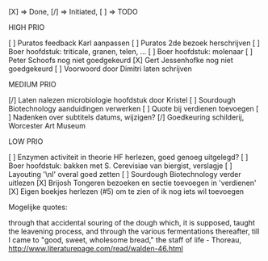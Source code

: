 
[X] => Done, [/] => Initiated, [ ] => TODO

HIGH PRIO

[ ] Puratos feedback Karl aanpassen
[ ] Puratos 2de bezoek herschrijven
[ ] Boer hoofdstuk: triticale, granen, telen, ...
[ ] Boer hoofdstuk: molenaar
[ ] Peter Schoofs nog niet goedgekeurd
[X] Gert Jessenhofke nog niet goedgekeurd
[ ] Voorwoord door Dimitri laten schrijven

MEDIUM PRIO

[/] Laten nalezen microbiologie hoofdstuk door Kristel
[ ] Sourdough Biotechnology aanduidingen verwerken
[ ] Quote bij verdienen toevoegen
[ ] Nadenken over subtitels datums, wijzigen?
[/] Goedkeuring schilderij, Worcester Art Museum

LOW PRIO

[ ] Enzymen activiteit in theorie HF herlezen, goed genoeg uitgelegd?
[ ] Boer hoofdstuk: bakken met S. Cerevisiae van biergist, verslagje
[ ] Layouting '\nl' overal goed zetten
[ ] Sourdough Biotechnology verder uitlezen
[X] Brijosh Tongeren bezoeken en sectie toevoegen in 'verdienen'
[X] Eigen boekjes herlezen (#5) om te zien of ik nog iets wil toevoegen

Mogelijke quotes:

through that accidental souring of the dough which, it is supposed, taught the leavening process, and through the various fermentations thereafter, till I came to "good, sweet, wholesome bread," the staff of life - Thoreau, http://www.literaturepage.com/read/walden-46.html